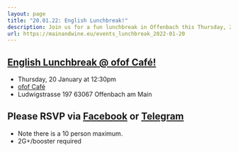 ```yaml
---
layout: page
title: "20.01.22: English Lunchbreak!"
description: Join us for a fun lunchbreak in Offenbach this Thursday, 20 January 2022 at 12:30pm.
url: https://mainandwine.eu/events_lunchbreak_2022-01-20
---
```


## [English Lunchbreak @ ofof Café!](https://mainandwine.eu/events_lunchbreak_2022-01-20)
  - Thursday, 20 January at 12:30pm
  - [ofof Café](https://ofofcafebar.de/)
  - Ludwigstrasse 197
    63067 Offenbach am Main

## Please RSVP via [Facebook](https://www.facebook.com/groups/offenbachenglishspeakers/) or [Telegram](https://t.me/mainandwine)
- Note there is a 10 person maximum.  
- 2G+/booster required
